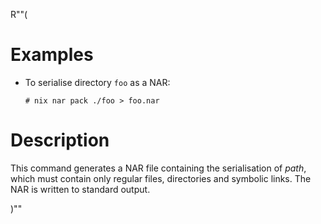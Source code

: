 R""(

# Examples

* To serialise directory `foo` as a NAR:

  ```console
  # nix nar pack ./foo > foo.nar
  ```

# Description

This command generates a NAR file containing the serialisation of
*path*, which must contain only regular files, directories and
symbolic links. The NAR is written to standard output.

)""
